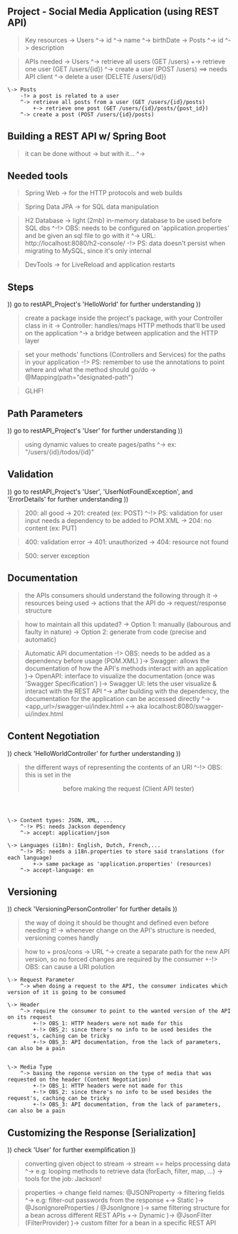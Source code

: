 ## Project - Social Media Application (using REST API) ##
> Key resources
    \-> Users
        ^-> id
        ^-> name
        ^-> birthDate
    \-> Posts
        ^-> id
        ^-> description

> APIs needed
    \-> Users
        ^-> retrieve all users (GET /users)
            +-> retrieve one user (GET /users/{id})
        ^-> create a user (POST /users)   ==> needs API client
        ^-> delete a user (DELETE /users/{id})
    
    \-> Posts
        -!> a post is related to a user
        ^-> retrieve all posts from a user (GET /users/{id}/posts)
            +-> retrieve one post (GET /users/{id}/posts/{post_id})
        ^-> create a post (POST /users/{id}/posts)

## Building a REST API w/ Spring Boot ##
> it can be done without
    \-> but with it...
        ^-> 

## Needed tools ##
> Spring Web
    \-> for the HTTP protocols and web builds

> Spring Data JPA
    \-> for SQL data manipulation

> H2 Database
    \-> light (2mb) in-memory database to be used before SQL dbs
        ^-!> OBS: needs to be configured on 'application.properties' and be given an sql file to go with it
        ^-> URL: http://localhost:8080/h2-console/
    \-!> PS: data doesn't persist when migrating to MySQL, since it's only internal

> DevTools
    \-> for LiveReload and application restarts

## Steps ##
)) go to restAPI_Project's 'HelloWorld' for further understanding ))

> create a package inside the project's package, with your Controller class in it
    \-> Controller: handles/maps HTTP methods that'll be used on the application
        ^-> a bridge between application and the HTTP layer

> set your methods' functions (Controllers and Services) for the paths in your application
    -!> PS: remember to use the annotations to point where and what the method should go/do
        \-> @<method>Mapping(path="designated-path")

> GLHF!

## Path Parameters ##
)) go to restAPI_Project's 'User' for further understanding ))
> using dynamic values to create pages/paths
    ^-> ex: "/users/{id}/todos/{id}"

## Validation ##
)) go to restAPI_Project's 'User', 'UserNotFoundException', and 'ErrorDetails' for further understanding ))
> 200: all good
    \-> 201: created (ex: POST)
        ^-!> PS: validation for user input needs a dependency to be added to POM.XML
    \-> 204: no content (ex: PUT)

> 400: validation error
    \-> 401: unauthorized
    \-> 404: resource not found

> 500: server exception

## Documentation ##
> the APIs consumers should understand the following through it
    \-> resources being used
    \-> actions that the API do
    \-> request/response structure

> how to maintain all this updated?
    \-> Option 1: manually (labourous and faulty in nature)
    \-> Option 2: generate from code (precise and automatic)

> Automatic API documentation
    \-!> OBS: needs to be added as a dependency before usage (POM.XML)
    )-> Swagger: allows the documentation of how the API's methods interact with an application
    )-> OpenAPI: interface to visualize the documentation (once was 'Swagger Specification')
    )-> Swagger UI: lets the user visualize & interact with the REST API
        ^-> after building with the dependency, the documentation for the application can be accessed directly
            ^-> <app_url>/swagger-ui/index.html
                +-> aka localhost:8080/swagger-ui/index.html

## Content Negotiation ##
)) check 'HelloWorldController' for further understanding ))
> the different ways of representing the contents of an URI
    ^-!> OBS: this is set in the <header /> before making the request (Client API tester)

    \-> Content types: JSON, XML, ...
        ^-!> PS: needs Jackson dependency
        ^-> accept: application/json

    \-> Languages (i18n): English, Dutch, French,...
        ^-!> PS: needs a i18n.properties to store said translations (for each language)
            +-> same package as 'application.properties' (resources)
        ^-> accept-language: en

## Versioning ##
)) check 'VersioningPersonController' for further details ))
> the way of doing it should be thought and defined even before needing it!
    \-> whenever change on the API's structure is needed, versioning comes handly

> how to + pros/cons
    \-> URL
        ^-> create a separate path for the new API version, so no forced changes are required by the consumer
            +-!> OBS: can cause a URI polution

    \-> Request Parameter
        ^-> when doing a request to the API, the consumer indicates which version of it is going to be consumed

    \-> Header
        ^-> require the consumer to point to the wanted version of the API on its request
            +-!> OBS_1: HTTP headers were not made for this
            +-!> OBS_2: since there's no info to be used besides the request's, caching can be tricky
            +-!> OBS_3: API documentation, from the lack of parameters, can also be a pain


    \-> Media Type
        ^-> basing the reponse version on the type of media that was requested on the header (Content Negotiation)
            +-!> OBS_1: HTTP headers were not made for this
            +-!> OBS_2: since there's no info to be used besides the request's, caching can be tricky
            +-!> OBS_3: API documentation, from the lack of parameters, can also be a pain

## Customizing the Response [Serialization] ##
)) check 'User' for further exemplification ))
> converting given object to stream
    \-> stream == helps processing data
        ^-> e.g: looping methods to retrieve data (forEach, filter, map, ...)
    \-> tools for the job: Jackson!

> properties
    \-> change field names: @JSONProperty
    \-> filtering fields
        ^-> e.g: filter-out passwords from the response
            +-> Static
                )-> @JsonIgnoreProperties / @JsonIgnore
                )-> same filtering structure for a bean across different REST APIs
            +-> Dynamic
                )-> @JsonFilter (FilterProvider)
                )-> custom filter for a bean in a specific REST API